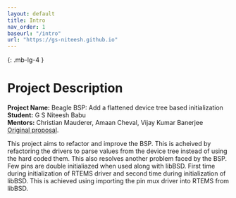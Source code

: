 ```yaml
---
layout: default
title: Intro
nav_order: 1
baseurl: "/intro"
url: "https://gs-niteesh.github.io"
---
```


{: .mb-lg-4 }
# Project Description 
**Project Name:** Beagle BSP: Add a flattened device tree based initialization  
**Student:** G S Niteesh Babu  
**Mentors:** Christian Mauderer, Amaan Cheval, Vijay Kumar Banerjee  
[Original proposal](https://docs.google.com/document/d/1V2RitYJOvWOvfow99hPUFB034iw4gb4eSfH8MixHnrk/edit?usp=sharing).

This project aims to refactor and improve the BSP. This is acheived by refactoring
the drivers to parse values from the device tree instead of using the hard coded
them. This also resolves another problem faced by the BSP. Few pins are double
initialiazed when used along with libBSD. First time during initialization of
RTEMS driver and second time during initialization of libBSD. This is achieved
using importing the pin mux driver into RTEMS from libBSD.